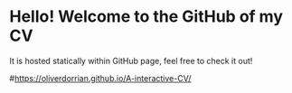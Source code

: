 # Hello! Welcome to the GitHub of my CV
It is hosted statically within GitHub page, feel free to check it out!

#https://oliverdorrian.github.io/A-interactive-CV/

